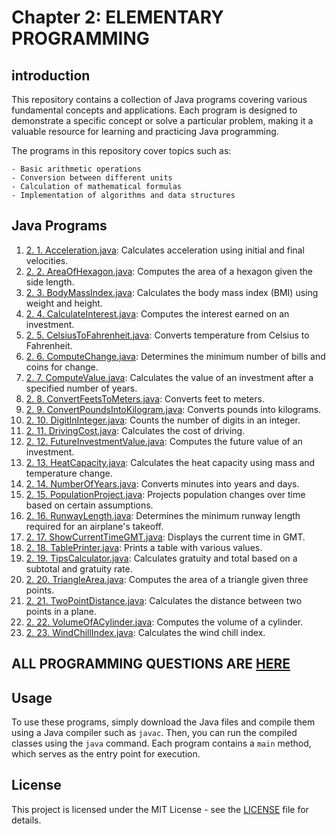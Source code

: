 # Chapter 2: ELEMENTARY PROGRAMMING

## introduction

This repository contains a collection of Java programs covering various fundamental concepts and applications. Each program is designed to demonstrate a specific concept or solve a particular problem, making it a valuable resource for learning and practicing Java programming.

The programs in this repository cover topics such as:

    - Basic arithmetic operations
    - Conversion between different units
    - Calculation of mathematical formulas
    - Implementation of algorithms and data structures

## Java Programs

1. [2. 1. Acceleration.java](Acceleration.java): Calculates acceleration using initial and final velocities.
2. [2. 2. AreaOfHexagon.java](AreaOfHexagon.java): Computes the area of a hexagon given the side length.
3. [2. 3. BodyMassIndex.java](BodyMassIndex.java): Calculates the body mass index (BMI) using weight and height.
4. [2. 4. CalculateInterest.java](CalculateInterest.java): Computes the interest earned on an investment.
5. [2. 5. CelsiusToFahrenheit.java](CelsiusToFahrenheit.java): Converts temperature from Celsius to Fahrenheit.
6. [2. 6. ComputeChange.java](ComputeChange.java): Determines the minimum number of bills and coins for change.
7. [2. 7. ComputeValue.java](ComputeValue.java): Calculates the value of an investment after a specified number of years.
8. [2. 8. ConvertFeetsToMeters.java](ConvertFeetsToMeters.java): Converts feet to meters.
9. [2. 9. ConvertPoundsIntoKilogram.java](ConvertPoundsIntoKilogram.java): Converts pounds into kilograms.
10. [2. 10. DigitInInteger.java](DigitInInteger.java): Counts the number of digits in an integer.
11. [2. 11. DrivingCost.java](DrivingCost.java): Calculates the cost of driving.
12. [2. 12. FutureInvestmentValue.java](FutureInvestmentValue.java): Computes the future value of an investment.
13. [2. 13. HeatCapacity.java](HeatCapacity.java): Calculates the heat capacity using mass and temperature change.
14. [2. 14. NumberOfYears.java](NumberOfYears.java): Converts minutes into years and days.
15. [2. 15. PopulationProject.java](PopulationProject.java): Projects population changes over time based on certain assumptions.
16. [2. 16. RunwayLength.java](RunwayLength.java): Determines the minimum runway length required for an airplane's takeoff.
17. [2. 17. ShowCurrentTimeGMT.java](ShowCurrentTimeGMT.java): Displays the current time in GMT.
18. [2. 18. TablePrinter.java](TablePrinter.java): Prints a table with various values.
19. [2. 19. TipsCalculator.java](TipsCalculator.java): Calculates gratuity and total based on a subtotal and gratuity rate.
20. [2. 20. TriangleArea.java](TriangleArea.java): Computes the area of a triangle given three points.
21. [2. 21. TwoPointDistance.java](TwoPointDistance.java): Calculates the distance between two points in a plane.
22. [2. 22. VolumeOfACylinder.java](VolumeOfACylinder.java): Computes the volume of a cylinder.
23. [2. 23. WindChillIndex.java](WindChillIndex.java): Calculates the wind chill index.

## ALL PROGRAMMING QUESTIONS ARE [HERE](Resources/README.md)

## Usage

To use these programs, simply download the Java files and compile them using a Java compiler such as `javac`. Then, you can run the compiled classes using the `java` command. Each program contains a `main` method, which serves as the entry point for execution.

## License

This project is licensed under the MIT License - see the [LICENSE](../../../../LICENSE) file for details.
